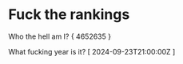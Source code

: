 # Fuck the rankings

Who the hell am I?
{ 4652635 }

What fucking year is it?
[ 2024-09-23T21:00:00Z ]
